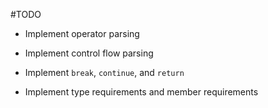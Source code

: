 #TODO

- Implement operator parsing

- Implement control flow parsing

- Implement `break`, `continue`, and `return`

- Implement type requirements and member requirements
